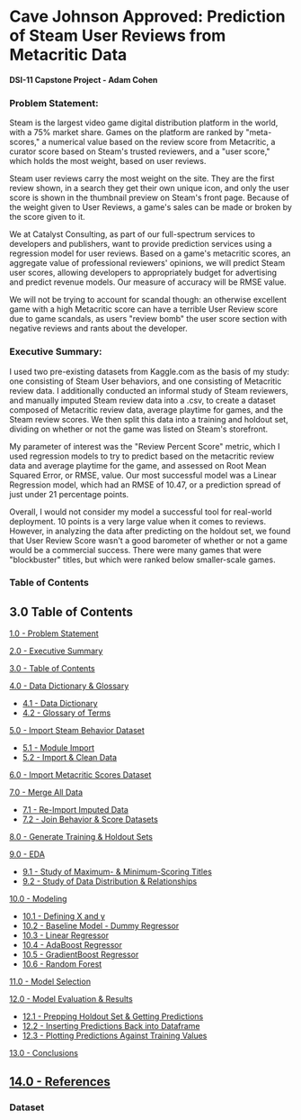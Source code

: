 # Cave Johnson Approved: Prediction of Steam User Reviews from Metacritic Data  
**DSI-11 Capstone Project - Adam Cohen**

### Problem Statement:

Steam is the largest video game digital distribution platform in the world, with a 75% market share. Games on the platform are ranked by "meta-scores," a numerical value based on the review score from Metacritic, a curator score based on Steam's trusted reviewers, and a "user score," which holds the most weight, based on user reviews.  
  
Steam user reviews carry the most weight on the site. They are the first review shown, in a search they get their own unique icon, and only the user score is shown in the thumbnail preview on Steam's front page. Because of the weight given to User Reviews, a game's sales can be made or broken by the score given to it.  
  
We at Catalyst Consulting, as part of our full-spectrum services to developers and publishers, want to provide prediction services using a regression model for user reviews. Based on a game's metacritic scores, an aggregate value of professional reviewers' opinions, we will predict Steam user scores, allowing developers to appropriately budget for advertising and predict revenue models. Our measure of accuracy will be RMSE value.  
  
We will not be trying to account for scandal though: an otherwise excellent game with a high Metacritic score can have a terrible User Review score due to game scandals, as users "review bomb" the user score section with negative reviews and rants about the developer.

### Executive Summary:
I used two pre-existing datasets from Kaggle.com as the basis of my study: one consisting of Steam User behaviors, and one consisting of Metacritic review data. I additionally conducted an informal study of Steam reviewers, and manually imputed Steam review data into a .csv, to create a dataset composed of Metacritic review data, average playtime for games, and the Steam review scores. We then split this data into a training and holdout set, dividing on whether or not the game was listed on Steam's storefront.  
  
My parameter of interest was the "Review Percent Score" metric, which I used regression models to try to predict based on the metacritic review data and average playtime for the game, and assessed on Root Mean Squared Error, or RMSE, value. Our most successful model was a Linear Regression model, which had an RMSE of 10.47, or a prediction spread of just under 21 percentage points.  
  
Overall, I would not consider my model a successful tool for real-world deployment. 10 points is a very large value when it comes to reviews. However, in analyzing the data after predicting on the holdout set, we found that User Review Score wasn't a good barometer of whether or not a game would be a commercial success. There were many games that were "blockbuster" titles, but which were ranked below smaller-scale games.


### Table of Contents
## 3.0 Table of Contents
[1.0 - Problem Statement](#1.0-Problem-Statement)  
  
[2.0 - Executive Summary](#2.0-Executive-Summary)  
  
[3.0 - Table of Contents](#3.0-Table-of-Contents)  
  
[4.0 - Data Dictionary & Glossary](#4.0-Data-Dictionary-and-Glossary)  
   - [4.1 - Data Dictionary](#4.1-Data-Dictionary)  
   - [4.2 - Glossary of Terms](#4.2-Glossary-of-Terms)  
  
[5.0 - Import Steam Behavior Dataset](#5.0-Import-and-Clean-Steam-User-Behavior-Dataset)  
   - [5.1 - Module Import](#5.1-Import-Modules-and-Libraries)  
   - [5.2 - Import & Clean Data](#5.2-Import-Steam-Behavior-Data)  
  
[6.0 - Import Metacritic Scores Dataset](#6.0-Import-and-Clean-Metacritic-Dataset)  
  
[7.0 - Merge All Data](#7.0-Import-and-Combine-All-Data-to-Final-Dataframe)  
   - [7.1 - Re-Import Imputed Data](#7.1-Re-import-Score-Data)  
   - [7.2 - Join Behavior & Score Datasets](#7.2-Join-Behavior-and-Score-Datasets)  
  
[8.0 - Generate Training & Holdout Sets](#8.0-Generate-Training-and-Holdout-Datasets)  
  
[9.0 - EDA](#9.0-EDA)  
   - [9.1 - Study of Maximum- & Minimum-Scoring Titles](#9.1-Study-of-Maximum--and-Minimum-Scoring-Titles)  
   - [9.2 - Study of Data Distribution & Relationships](#9.2-Study-of-Data-Distribution-and-Relationships)  
  
[10.0 - Modeling](#10.0-Modeling)  
   - [10.1 - Defining X and y](#10.1-Defining-X-and-y)  
   - [10.2 - Baseline Model - Dummy Regressor](#10.2-Baseline-Model---Dummy-Regressor)  
   - [10.3 - Linear Regressor](#10.3-Linear-Regressor)  
   - [10.4 - AdaBoost Regressor](#10.4-AdaBoost-Regressor)  
   - [10.5 - GradientBoost Regressor](#10.5-GradientBoost-Regressor)  
   - [10.6 - Random Forest](#10.6-Random-Forest-Regressor)  
  
[11.0 - Model Selection](#11.0-Model-Selection)  
  
[12.0 - Model Evaluation & Results](#12.0-Model-Evaluation-and-Results)  
   - [12.1 - Prepping Holdout Set & Getting Predictions](#12.1-Prepping-the-Holdout-Set-and-Getting-Predictions)
   - [12.2 - Inserting Predictions Back into Dataframe](#12.2-Inserting-Predictions-Back-into-Dataframe)  
   - [12.3 - Plotting Predictions Against Training Values](#12.3-Plotting-Predictions-Against-Training-Values)  
  
[13.0 - Conclusions](#13.0-Conclusions)  
  
[14.0 - References](#14.0-References)
---

### Dataset

